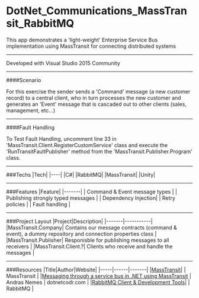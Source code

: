 # DotNet_Communications_MassTransit_RabbitMQ
This app demonstrates a 'light-weight' Enterprise Service Bus implementation using MassTransit for connecting distributed systems

---

Developed with Visual Studio 2015 Community

---

####Scenario

For this exercise the sender sends a 'Command' message (a new customer record) to a central client, who in turn processes the new customer and generates an 'Event' message that is cascaded out to other clients (sales, management, etc...)

---

####Fault Handling

To Test Fault Handling, uncomment line 33 in 'MassTransit.Client.RegisterCustomService' class and execute the 'RunTransitFaultPublisher' method from the 'MassTransit.Publisher.Program' class.

---

###Techs
|Tech|
|----|
|C#|
|RabbitMQ|
|MassTransit|
|Unity|

---

###Features
|Feature|
|-------|
| Command & Event message types |
| Publishing strongly typed messages |
| Dependency Injection|
| Retry policies |
| Fault handling |

---

###Project Layout
|Project|Description|
|-------|-----------|
|MassTransit.Company| Contains our message contracts (command & event), a dummy repository and connection properties class |
|MassTransit.Publisher| Responisble for publishing messages to all receivers |
|MassTransit.Client.?| Clients who receive and handle the messages |

---

###Resources
|Title|Author|Website|
|-----|------|-------|
|[MassTransit](http://docs.masstransit-project.com/en/latest/index.html)| | MassTransit |
|[Messaging through a service bus in .NET using MassTransit](https://dotnetcodr.com/2016/09/08/messaging-through-a-service-bus-in-net-using-masstransit-part-1-foundations/) | Andras Nemes | dotnetcodr.com |
|[RabbitMQ Client & Development Tools](https://www.rabbitmq.com/devtools.html)| | RabbitMQ |
